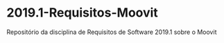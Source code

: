 # 2019.1-Requisitos-Moovit
Repositório da disciplina de Requisitos de Software 2019.1 sobre o Moovit
